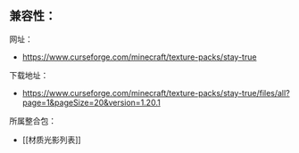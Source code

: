 兼容性：
- 

网址：
- https://www.curseforge.com/minecraft/texture-packs/stay-true

下载地址：
- https://www.curseforge.com/minecraft/texture-packs/stay-true/files/all?page=1&pageSize=20&version=1.20.1

所属整合包：
- [[材质光影列表]]
